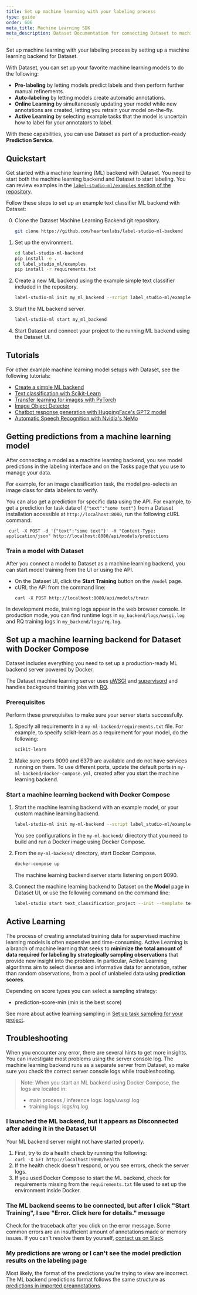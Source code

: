```yaml
---
title: Set up machine learning with your labeling process
type: guide
order: 606
meta_title: Machine Learning SDK
meta_description: Dataset Documentation for connecting Dataset to machine learning frameworks using the Dataset machine learning SDK for machine learning and data science projects.
---
```


Set up machine learning with your labeling process by setting up a machine learning backend for Dataset. 

With Dataset, you can set up your favorite machine learning models to do the following:
- **Pre-labeling** by letting models predict labels and then perform further manual refinements. 
- **Auto-labeling** by letting models create automatic annotations. 
- **Online Learning** by simultaneously updating your model while new annotations are created, letting you retrain your model on-the-fly. 
- **Active Learning** by selecting example tasks that the model is uncertain how to label for your annotators to label. 

With these capabilities, you can use Dataset as part of a production-ready **Prediction Service**. 

## Quickstart

Get started with a machine learning (ML) backend with Dataset. You need to start both the machine learning backend and Dataset to start labeling. You can review examples in the [`label-studio-ml/examples` section of the repository](https://github.com/heartexlabs/label-studio-ml/examples).

Follow these steps to set up an example text classifier ML backend with Dataset:

0. Clone the Dataset Machine Learning Backend git repository.
   ```bash
   git clone https://github.com/heartexlabs/label-studio-ml-backend 
   ```
   
1. Set up the environment.
   ```bash
   cd label-studio-ml-backend
   pip install -e .
   cd label_studio_ml/examples
   pip install -r requirements.txt
   ```
   
2. Create a new ML backend using the example simple text classifier included in the repository. 
   ```bash
   label-studio-ml init my_ml_backend --script label_studio-ml/examples/simple_text_classifier.py
   ```
   
3. Start the ML backend server.
   ```bash
   label-studio-ml start my_ml_backend
   ```
   
4. Start Dataset and connect your project to the running ML backend using the Dataset UI. 


## Tutorials

For other example machine learning model setups with Dataset, see the following tutorials:
- [Create a simple ML backend](/tutorials/dummy_model.html)
- [Text classification with Scikit-Learn](/tutorials/sklearn-text-classifier.html)
- [Transfer learning for images with PyTorch](/tutorials/pytorch-image-transfer-learning.html)
- [Image Object Detector](/tutorials/object-detector.html)
- [Chatbot response generation with HuggingFace's GPT2 model](/tutorials/gpt.html)
- [Automatic Speech Recognition with Nvidia's NeMo](/tutorials/nemo_asr.html)

## Getting predictions from a machine learning model

After connecting a model as a machine learning backend, you see model predictions in the labeling interface and on the Tasks page that you use to manage your data.

For example, for an image classification task, the model pre-selects an image class for data labelers to verify. 

You can also get a prediction for specific data using the API. For example, to get a prediction for task data of `{"text":"some text"}` from a Dataset installation accessible at `http://localhost:8080`, run the following cURL command: 

   ```
    curl -X POST -d '{"text":"some text"}' -H "Content-Type: application/json" http://localhost:8080/api/models/predictions
   ```

   
### Train a model with Dataset 

After you connect a model to Dataset as a machine learning backend, you can start model training from the UI or using the API. 

- On the Dataset UI, click the **Start Training** button on the `/model` page.
- cURL the API from the command line: 
   ```
   curl -X POST http://localhost:8080/api/models/train
   ```

In development mode, training logs appear in the web browser console. 
In production mode, you can find runtime logs in `my_backend/logs/uwsgi.log` and RQ training logs in `my_backend/logs/rq.log`. 

   
## Set up a machine learning backend for Dataset with Docker Compose
Dataset includes everything you need to set up a production-ready ML backend server powered by Docker. 

The Dataset machine learning server uses [uWSGI](https://uwsgi-docs.readthedocs.io/en/latest/) and [supervisord](http://supervisord.org/) and handles background training jobs with [RQ](https://python-rq.org/).

### Prerequisites
Perform these prerequisites to make sure your server starts successfully. 
1. Specify all requirements in a `my-ml-backend/requirements.txt` file. For example, to specify scikit-learn as a requirement for your model, do the following:
    ```requirements.txt
    scikit-learn
    ```
2. Make sure ports 9090 and 6379 are available and do not have services running on them. To use different ports, update the default ports in `my-ml-backend/docker-compose.yml`, created after you start the machine learning backend.

### Start a machine learning backend with Docker Compose

1. Start the machine learning backend with an example model, or your custom machine learning backend.
    ```bash
    label-studio-ml init my-ml-backend --script label_studio-ml/examples/simple_text_classifier.py
    ```
    You see configurations in the `my-ml-backend/` directory that you need to build and run a Docker image using Docker Compose.

2. From the `my-ml-backend/` directory, start Docker Compose.
    ```bash
    docker-compose up
    ```
    The machine learning backend server starts listening on port 9090.

3. Connect the machine learning backend to Dataset on the **Model** page in Dataset UI, or use the following command on the command line:
    ```bash
    label-studio start text_classification_project --init --template text_classification --ml-backends http://localhost:9090
    ```

## Active Learning

The process of creating annotated training data for supervised machine learning models is often expensive and time-consuming. Active Learning is a branch of machine learning that seeks to **minimize the total amount of data required for labeling by strategically sampling observations** that provide new insight into the problem. In particular, Active Learning algorithms aim to select diverse and informative data for annotation, rather than random observations, from a pool of unlabeled data using **prediction scores**. 

Depending on score types you can select a sampling strategy: 
* prediction-score-min (min is the best score) 
 
See more about active learning sampling in [Set up task sampling for your project](start.html#Set-up-task-sampling-for-your-project). 

## Troubleshooting

When you encounter any error, there are several hints to get more insights. You can investigate most problems using the server console log. The machine learning backend runs as a separate server from Dataset, so make sure you check the correct server console logs while troubleshooting.

> Note: When you start an ML backend using Docker Compose, the logs are located in:
> - main process / inference logs: logs/uwsgi.log
> - training logs: logs/rq.log

### I launched the ML backend, but it appears as **Disconnected** after adding it in the Dataset UI

Your ML backend server might not have started properly. 

1. First, try to do a health check by running the following:<br/> `curl -X GET http://localhost:9090/health`
2. If the health check doesn't respond, or you see errors, check the server logs. 
3. If you used Docker Compose to start the ML backend, check for requirements missing from the `requirements.txt` file used to set up the environment inside Docker.

### The ML backend seems to be connected, but after I click "Start Training", I see "Error. Click here for details." message

Check for the traceback after you click on the error message. Some common errors are an insufficient amount of annotations made or memory issues.
If you can't resolve them by yourself, <a href="https://join.slack.com/t/label-studio/shared_invite/zt-cr8b7ygm-6L45z7biEBw4HXa5A2b5pw">contact us on Slack</a>.

### My predictions are wrong or I can't see the model prediction results on the labeling page

Most likely, the format of the predictions you're trying to view are incorrect. The ML backend predictions format follows the same structure as [predictions in imported preannotations](predictions.html).






